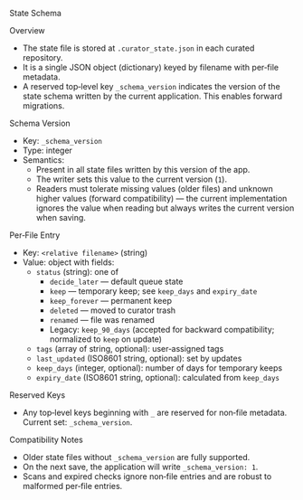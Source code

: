 State Schema

Overview
- The state file is stored at `.curator_state.json` in each curated repository.
- It is a single JSON object (dictionary) keyed by filename with per‑file metadata.
- A reserved top‑level key `_schema_version` indicates the version of the state
  schema written by the current application. This enables forward migrations.

Schema Version
- Key: `_schema_version`
- Type: integer
- Semantics:
  - Present in all state files written by this version of the app.
  - The writer sets this value to the current version (`1`).
  - Readers must tolerate missing values (older files) and unknown higher values
    (forward compatibility) — the current implementation ignores the value when
    reading but always writes the current version when saving.

Per‑File Entry
- Key: `<relative filename>` (string)
- Value: object with fields:
  - `status` (string): one of
    - `decide_later` — default queue state
    - `keep` — temporary keep; see `keep_days` and `expiry_date`
    - `keep_forever` — permanent keep
    - `deleted` — moved to curator trash
    - `renamed` — file was renamed
    - Legacy: `keep_90_days` (accepted for backward compatibility; normalized
      to `keep` on update)
  - `tags` (array of string, optional): user‑assigned tags
  - `last_updated` (ISO8601 string, optional): set by updates
  - `keep_days` (integer, optional): number of days for temporary keeps
  - `expiry_date` (ISO8601 string, optional): calculated from `keep_days`

Reserved Keys
- Any top‑level keys beginning with `_` are reserved for non‑file metadata.
  Current set: `_schema_version`.

Compatibility Notes
- Older state files without `_schema_version` are fully supported.
- On the next save, the application will write `_schema_version: 1`.
- Scans and expired checks ignore non‑file entries and are robust to malformed
  per‑file entries.

